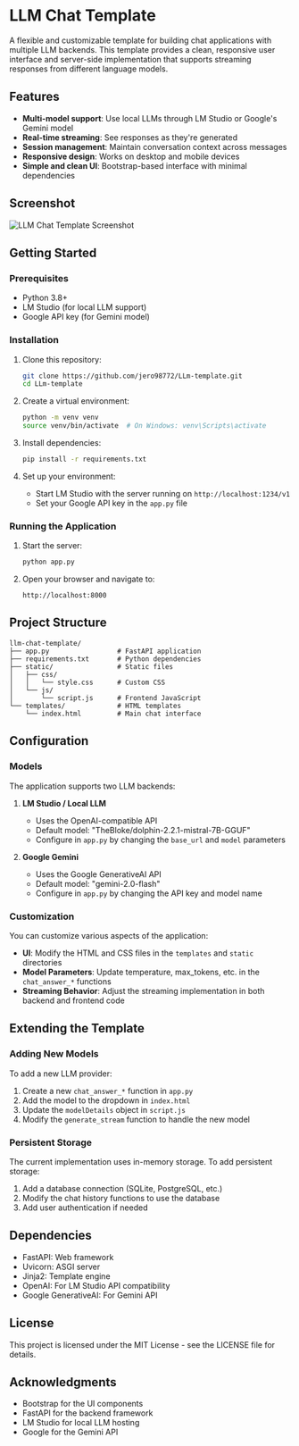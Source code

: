 # LLM Chat Template

A flexible and customizable template for building chat applications with multiple LLM backends. This template provides a clean, responsive user interface and server-side implementation that supports streaming responses from different language models.

## Features

- **Multi-model support**: Use local LLMs through LM Studio or Google's Gemini model
- **Real-time streaming**: See responses as they're generated
- **Session management**: Maintain conversation context across messages
- **Responsive design**: Works on desktop and mobile devices
- **Simple and clean UI**: Bootstrap-based interface with minimal dependencies

## Screenshot

![LLM Chat Template Screenshot](https://via.placeholder.com/800x500?text=LLM+Chat+Template)

## Getting Started

### Prerequisites

- Python 3.8+
- LM Studio (for local LLM support)
- Google API key (for Gemini model)

### Installation

1. Clone this repository:
   ```bash
   git clone https://github.com/jero98772/LLm-template.git
   cd LLm-template
   ```

2. Create a virtual environment:
   ```bash
   python -m venv venv
   source venv/bin/activate  # On Windows: venv\Scripts\activate
   ```

3. Install dependencies:
   ```bash
   pip install -r requirements.txt
   ```

4. Set up your environment:
   - Start LM Studio with the server running on `http://localhost:1234/v1`
   - Set your Google API key in the `app.py` file

### Running the Application

1. Start the server:
   ```bash
   python app.py
   ```

2. Open your browser and navigate to:
   ```
   http://localhost:8000
   ```

## Project Structure

```
llm-chat-template/
├── app.py                 # FastAPI application
├── requirements.txt       # Python dependencies
├── static/                # Static files
│   ├── css/
│   │   └── style.css      # Custom CSS
│   └── js/
│       └── script.js      # Frontend JavaScript
└── templates/             # HTML templates
    └── index.html         # Main chat interface
```

## Configuration

### Models

The application supports two LLM backends:

1. **LM Studio / Local LLM**
   - Uses the OpenAI-compatible API
   - Default model: "TheBloke/dolphin-2.2.1-mistral-7B-GGUF"
   - Configure in `app.py` by changing the `base_url` and `model` parameters

2. **Google Gemini**
   - Uses the Google GenerativeAI API
   - Default model: "gemini-2.0-flash"
   - Configure in `app.py` by changing the API key and model name

### Customization

You can customize various aspects of the application:

- **UI**: Modify the HTML and CSS files in the `templates` and `static` directories
- **Model Parameters**: Update temperature, max_tokens, etc. in the `chat_answer_*` functions
- **Streaming Behavior**: Adjust the streaming implementation in both backend and frontend code

## Extending the Template

### Adding New Models

To add a new LLM provider:

1. Create a new `chat_answer_*` function in `app.py`
2. Add the model to the dropdown in `index.html`
3. Update the `modelDetails` object in `script.js`
4. Modify the `generate_stream` function to handle the new model

### Persistent Storage

The current implementation uses in-memory storage. To add persistent storage:

1. Add a database connection (SQLite, PostgreSQL, etc.)
2. Modify the chat history functions to use the database
3. Add user authentication if needed

## Dependencies

- FastAPI: Web framework
- Uvicorn: ASGI server
- Jinja2: Template engine
- OpenAI: For LM Studio API compatibility
- Google GenerativeAI: For Gemini API

## License

This project is licensed under the MIT License - see the LICENSE file for details.

## Acknowledgments

- Bootstrap for the UI components
- FastAPI for the backend framework
- LM Studio for local LLM hosting
- Google for the Gemini API